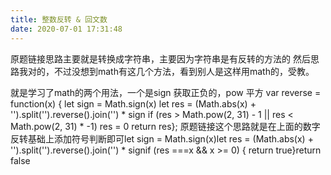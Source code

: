```yaml
---
title: 整数反转 & 回文数
date: 2020-07-01 17:31:48
---
```


原题链接思路主要就是转换成字符串，主要因为字符串是有反转的方法的 然后思路我对的，不过没想到math有这几个方法，看到别人是这样用math的，受教。

就是学习了math的两个用法，一个是sign 获取正负的，pow 平方 var reverse = function(x) { let sign = Math.sign(x) let res = (Math.abs(x) + '').split('').reverse().join('') * sign if (res > Math.pow(2, 31) - 1 || res < Math.pow(2, 31) * -1) res = 0 return res}; 原题链接这个思路就是在上面的数字反转基础上添加符号判断即可let sign = Math.sign(x)let res = (Math.abs(x) + '').split('').reverse().join('') * signif (res ===x && x >= 0) { return true}return false
